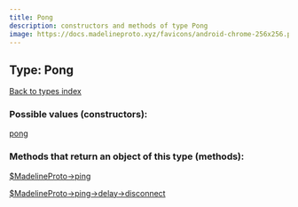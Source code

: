 ```yaml
---
title: Pong
description: constructors and methods of type Pong
image: https://docs.madelineproto.xyz/favicons/android-chrome-256x256.png
---
```

## Type: Pong  
[Back to types index](index.md)



### Possible values (constructors):

[pong](../constructors/pong.md)  



### Methods that return an object of this type (methods):

[$MadelineProto->ping](../methods/ping.md)  

[$MadelineProto->ping->delay->disconnect](../methods/ping_delay_disconnect.md)  



